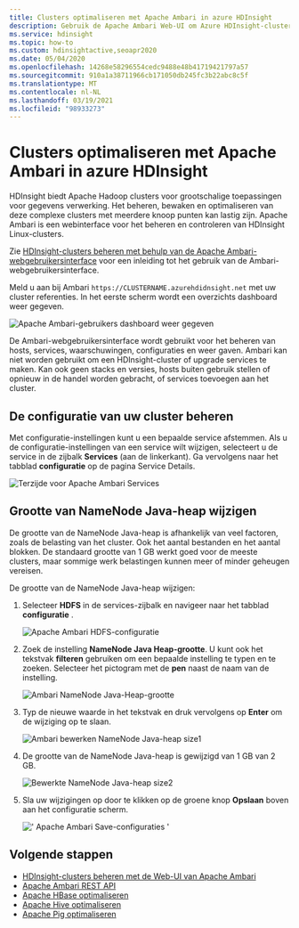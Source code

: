 ```yaml
---
title: Clusters optimaliseren met Apache Ambari in azure HDInsight
description: Gebruik de Apache Ambari Web-UI om Azure HDInsight-clusters te configureren en te optimaliseren.
ms.service: hdinsight
ms.topic: how-to
ms.custom: hdinsightactive,seoapr2020
ms.date: 05/04/2020
ms.openlocfilehash: 14268e58296554cedc9488e48b41719421797a57
ms.sourcegitcommit: 910a1a38711966cb171050db245fc3b22abc8c5f
ms.translationtype: MT
ms.contentlocale: nl-NL
ms.lasthandoff: 03/19/2021
ms.locfileid: "98933273"
---
```

# <a name="optimize-clusters-with-apache-ambari-in-azure-hdinsight"></a>Clusters optimaliseren met Apache Ambari in azure HDInsight

HDInsight biedt Apache Hadoop clusters voor grootschalige toepassingen voor gegevens verwerking. Het beheren, bewaken en optimaliseren van deze complexe clusters met meerdere knoop punten kan lastig zijn. Apache Ambari is een webinterface voor het beheren en controleren van HDInsight Linux-clusters.

Zie [HDInsight-clusters beheren met behulp van de Apache Ambari-webgebruikersinterface](hdinsight-hadoop-manage-ambari.md) voor een inleiding tot het gebruik van de Ambari-webgebruikersinterface.

Meld u aan bij Ambari `https://CLUSTERNAME.azurehdidnsight.net` met uw cluster referenties. In het eerste scherm wordt een overzichts dashboard weer gegeven.

![Apache Ambari-gebruikers dashboard weer gegeven](./media/hdinsight-changing-configs-via-ambari/apache-ambari-dashboard.png)

De Ambari-webgebruikersinterface wordt gebruikt voor het beheren van hosts, services, waarschuwingen, configuraties en weer gaven. Ambari kan niet worden gebruikt om een HDInsight-cluster of upgrade services te maken. Kan ook geen stacks en versies, hosts buiten gebruik stellen of opnieuw in de handel worden gebracht, of services toevoegen aan het cluster.

## <a name="manage-your-clusters-configuration"></a>De configuratie van uw cluster beheren

Met configuratie-instellingen kunt u een bepaalde service afstemmen. Als u de configuratie-instellingen van een service wilt wijzigen, selecteert u de service in de zijbalk **Services** (aan de linkerkant). Ga vervolgens naar het tabblad **configuratie** op de pagina Service Details.

![Terzijde voor Apache Ambari Services](./media/hdinsight-changing-configs-via-ambari/ambari-services-sidebar.png)

## <a name="modify-namenode-java-heap-size"></a>Grootte van NameNode Java-heap wijzigen

De grootte van de NameNode Java-heap is afhankelijk van veel factoren, zoals de belasting van het cluster. Ook het aantal bestanden en het aantal blokken. De standaard grootte van 1 GB werkt goed voor de meeste clusters, maar sommige werk belastingen kunnen meer of minder geheugen vereisen.

De grootte van de NameNode Java-heap wijzigen:

1. Selecteer **HDFS** in de services-zijbalk en navigeer naar het tabblad **configuratie** .

    ![Apache Ambari HDFS-configuratie](./media/hdinsight-changing-configs-via-ambari/ambari-apache-hdfs-config.png)

1. Zoek de instelling **NameNode Java Heap-grootte**. U kunt ook het tekstvak **filteren** gebruiken om een bepaalde instelling te typen en te zoeken. Selecteer het pictogram met de **pen** naast de naam van de instelling.

    ![Ambari NameNode Java-Heap-grootte](./media/hdinsight-changing-configs-via-ambari/ambari-java-heap-size.png)

1. Typ de nieuwe waarde in het tekstvak en druk vervolgens op **Enter** om de wijziging op te slaan.

    ![Ambari bewerken NameNode Java-heap size1](./media/hdinsight-changing-configs-via-ambari/java-heap-size-edit1.png)

1. De grootte van de NameNode Java-heap is gewijzigd van 1 GB van 2 GB.

    ![Bewerkte NameNode Java-heap size2](./media/hdinsight-changing-configs-via-ambari/java-heap-size-edited.png)

1. Sla uw wijzigingen op door te klikken op de groene knop **Opslaan** boven aan het configuratie scherm.

    ![' Apache Ambari Save-configuraties '](./media/hdinsight-changing-configs-via-ambari/ambari-save-changes1.png)

## <a name="next-steps"></a>Volgende stappen

* [HDInsight-clusters beheren met de Web-UI van Apache Ambari](hdinsight-hadoop-manage-ambari.md)
* [Apache Ambari REST API](hdinsight-hadoop-manage-ambari-rest-api.md)
* [Apache HBase optimaliseren](./optimize-hbase-ambari.md)
* [Apache Hive optimaliseren](./optimize-hive-ambari.md)
* [Apache Pig optimaliseren](./optimize-pig-ambari.md)

